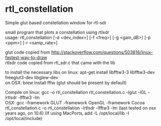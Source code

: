 # rtl_constellation
Simple glut based constellation window for rtl-sdr

small program that plots a constellation using rtlsdr  
usage: rtl_constellation [-d &lt;dev_index&gt;] [-f &lt;freq&gt;] [-g &lt;gain_dB&gt;] [-p &lt;ppm&gt;] [-r &lt;samp_rate&gt;]

glut code copied from http://stackoverflow.com/questions/503816/linux-fastest-way-to-draw  
rtlsdr code copied from rtl_sdr.c that came with the lib  

to install the necessary libs on linux: apt-get install libfftw3-3 libfftw3-dev freeglut3-dev libglew-dev  
on OSX: brew install fftw (glut should be present by default)  

Compile on linux: gcc -o rtl_constellation rtl_constellation.c -lglut -lGL -lrtlsdr -lfftw3 -lm  
OSX: gcc -framework GLUT -framework OpenGL -framework Cocoa rtl_constellation.c -o rtl_constellation -lrtlsdr -lfftw3 -lm
(last tested on osx years ago, on 10.6) (If using MacPorts, add -L /opt/local/lib -I /opt/local/include)
